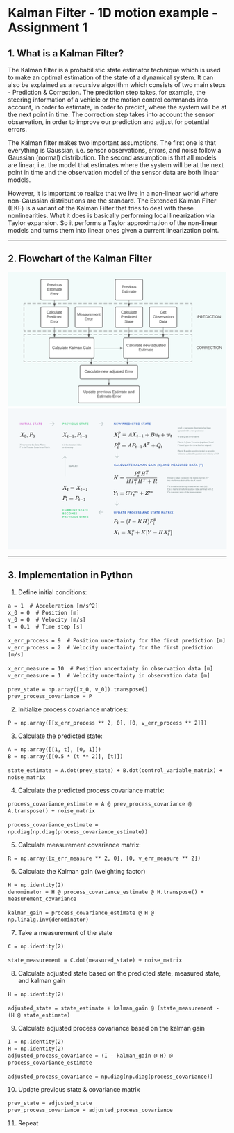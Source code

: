 # Kalman Filter - 1D motion example - Assignment 1

## 1. What is a Kalman Filter?
The Kalman filter is a probabilistic state estimator technique which is used to make an optimal estimation of the state of a dynamical system. It can also be explained as a recursive algorithm which consists of two main steps - Prediction & Correction. The prediction step takes, for example, the steering information of a vehicle or the motion control commands into account, in order to estimate, in order to predict, where the system will be at the next point in time. The correction step takes into account the sensor observation, in order to improve our prediction and adjust for potential errors.

The Kalman filter makes two important assumptions. The first one is that everything is Gaussian, i.e. sensor observations, errors, and noise follow a Gaussian (normal) distribution. The second assumption is that all models are linear, i.e. the model that estimates where the system will be at the next point in time and the observation model of the sensor data are both linear models.

However, it is important to realize that we live in a non-linear world where non-Gaussian distributions are the standard. The Extended Kalman Filter (EKF) is a variant of the Kalman Filter that tries to deal with these nonlinearities. What it does is basically performing local linearization via Taylor expansion. So it performs a Taylor approximation of the non-linear models and turns them into linear ones given a current linearization point. 

---

## 2. Flowchart of the Kalman Filter
<img src="res/blockdiagram.png" width="640">
<img src="res/steps.png" width="640">

---

## 3. Implementation in Python

1. Define initial conditions:
```
a = 1  # Acceleration [m/s^2]
x_0 = 0  # Position [m]
v_0 = 0  # Velocity [m/s]
t = 0.1  # Time step [s]

x_err_process = 9  # Position uncertainty for the first prediction [m]
v_err_process = 2  # Velocity uncertainty for the first prediction [m/s]

x_err_measure = 10  # Position uncertainty in observation data [m]
v_err_measure = 1  # Velocity uncertainty in observation data [m]

prev_state = np.array([x_0, v_0]).transpose()
prev_process_covariance = P
```
2. Initialize process covariance matrices:
```
P = np.array([[x_err_process ** 2, 0], [0, v_err_process ** 2]])
```
3. Calculate the predicted state:
```
A = np.array([[1, t], [0, 1]])
B = np.array([[0.5 * (t ** 2)], [t]])

state_estimate = A.dot(prev_state) + B.dot(control_variable_matrix) + noise_matrix
```
4. Calculate the predicted process covariance matrix:
```
process_covariance_estimate = A @ prev_process_covariance @ A.transpose() + noise_matrix

process_covariance_estimate = np.diag(np.diag(process_covariance_estimate))
```
5. Calculate measurement covariance matrix:
```
R = np.array([x_err_measure ** 2, 0], [0, v_err_measure ** 2])
```
6. Calculate the Kalman gain (weighting factor)
```
H = np.identity(2)
denominator = H @ process_covariance_estimate @ H.transpose() + measurement_covariance

kalman_gain = process_covariance_estimate @ H @ np.linalg.inv(denominator)
```
7. Take a measurement of the state
```
C = np.identity(2)

state_measurement = C.dot(measured_state) + noise_matrix
```
8. Calculate adjusted state based on the predicted state, measured state, and kalman gain
```
H = np.identity(2)

adjusted_state = state_estimate + kalman_gain @ (state_measurement - (H @ state_estimate)
```
9. Calculate adjusted process covariance based on the kalman gain
```
I = np.identity(2)
H = np.identity(2)
adjusted_process_covariance = (I - kalman_gain @ H) @ process_covariance_estimate

adjusted_process_covariance = np.diag(np.diag(process_covariance))
```
10. Update previous state & covariance matrix
```
prev_state = adjusted_state
prev_process_covariance = adjusted_process_covariance
```
11. Repeat